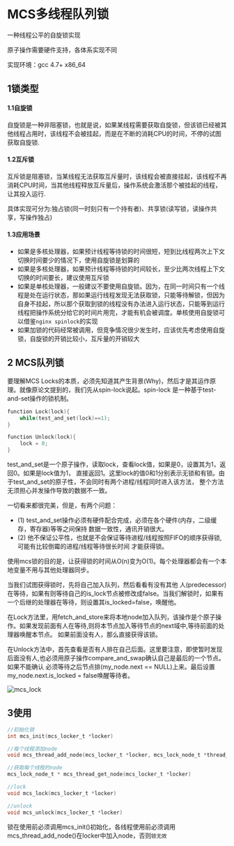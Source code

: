 # MCS多线程队列锁
一种线程公平的自旋锁实现

原子操作需要硬件支持，各体系实现不同

实现环境：gcc 4.7+  x86_64

## 1锁类型
#### 1.1自旋锁
自旋锁是一种非阻塞锁，也就是说，如果某线程需要获取自旋锁，但该锁已经被其他线程占用时，该线程不会被挂起，而是在不断的消耗CPU的时间，不停的试图获取自旋锁.

#### 1.2互斥锁
互斥锁是阻塞锁，当某线程无法获取互斥量时，该线程会被直接挂起，该线程不再消耗CPU时间，当其他线程释放互斥量后，操作系统会激活那个被挂起的线程，让其投入运行.

具体实现可分为:独占锁(同一时刻只有一个持有者)、共享锁(读写锁，读操作共享，写操作独占)

#### 1.3应用场景
* 如果是多核处理器，如果预计线程等待锁的时间很短，短到比线程两次上下文切换时间要少的情况下，使用自旋锁是划算的
* 如果是多核处理器，如果预计线程等待锁的时间较长，至少比两次线程上下文切换的时间要长，建议使用互斥锁
* 如果是单核处理器，一般建议不要使用自旋锁。因为，在同一时间只有一个线程是处在运行状态，那如果运行线程发现无法获取锁，只能等待解锁，但因为自身不挂起，所以那个获取到锁的线程没有办法进入运行状态，只能等到运行线程把操作系统分给它的时间片用完，才能有机会被调度。单核使用自旋锁可以借鉴`nginx spinlock`的实现
* 如果加锁的代码经常被调用，但竞争情况很少发生时，应该优先考虑使用自旋锁，自旋锁的开销比较小，互斥量的开销较大

## 2 MCS队列锁
要理解MCS Locks的本质，必须先知道其产生背景(Why)，然后才是其运作原理。就像原论文提到的，我们先从spin-lock说起。spin-lock 是一种基于test-and-set操作的锁机制。
```c
function Lock(lock){
    while(test_and_set(lock)==1);
}

function Unlock(lock){
    lock = 0;
}
```
test_and_set是一个原子操作，读取lock，查看lock值，如果是0，设置其为1，返回0。如果是lock值为1， 直接返回1。这里lock的值0和1分别表示无锁和有锁。由于test_and_set的原子性，不会同时有两个进程/线程同时进入该方法， 整个方法无须担心并发操作导致的数据不一致。

一切看来都很完美，但是，有两个问题：
* (1) test_and_set操作必须有硬件配合完成，必须在各个硬件(内存，二级缓存，寄存器)等等之间保持 数据一致性，通讯开销很大。
* (2) 他不保证公平性，也就是不会保证等待进程/线程按照FIFO的顺序获得锁,可能有比较倒霉的进程/线程等待很长时间 才能获得锁。

使用mcs锁的目的是，让获得锁的时间从O(n)变为O(1)。每个处理器都会有一个本地变量不用与其他处理器同步。

当我们试图获得锁时，先将自己加入队列，然后看看有没有其他 人(predecessor)在等待，如果有则等待自己的is_lock节点被修改成false。当我们解锁时，如果有一个后继的处理器在等待，则设置其is_locked=false，唤醒他。

在Lock方法里，用fetch_and_store来将本地node加入队列，该操作是个原子操作。如果发现前面有人在等待,则将本节点加入等待节点的next域中,等待前面的处理器唤醒本节点。 如果前面没有人，那么直接获得该锁。

在Unlock方法中，首先查看是否有人排在自己后面。这里要注意，即使暂时发现后面没有人,也必须用原子操作compare_and_swap确认自己是最后的一个节点。如果不能确认 必须等待之后节点排(my_node.next == NULL)上来。最后设置my_node.next.is_locked = false唤醒等待者。

![mcs_lock](https://raw.githubusercontent.com/pangudashu/anywork/master/_img/mcs_lock.jpg)

## 3使用
```c
//初始化锁
int mcs_init(mcs_locker_t *locker) 

//每个线程添加node
void mcs_thread_add_node(mcs_locker_t *locker, mcs_lock_node_t *thread_lock_node)

//获取每个线程的node
mcs_lock_node_t * mcs_thread_get_node(mcs_locker_t *locker)

//lock
void mcs_lock(mcs_locker_t *locker)

//unlock
void mcs_unlock(mcs_locker_t *locker)
```
锁在使用前必须调用mcs_init()初始化，各线程使用前必须调用mcs_thread_add_node()在locker中加入node，否则`锁无效`
